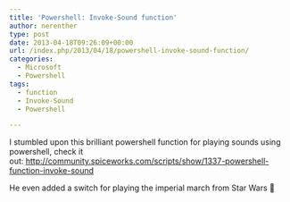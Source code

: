 ```yaml
---
title: 'Powershell: Invoke-Sound function'
author: nerenther
type: post
date: 2013-04-18T09:26:09+00:00
url: /index.php/2013/04/18/powershell-invoke-sound-function/
categories:
  - Microsoft
  - Powershell
tags:
  - function
  - Invoke-Sound
  - Powershell

---
```

I stumbled upon this brilliant powershell function for playing sounds using powershell, check it out: <a href="http://community.spiceworks.com/scripts/show/1337-powershell-function-invoke-sound" target="_blank" rel="noopener">http://community.spiceworks.com/scripts/show/1337-powershell-function-invoke-sound</a>

He even added a switch for playing the imperial march from Star Wars 🙂

&nbsp;

&nbsp;